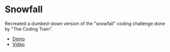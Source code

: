 # Snowfall
Recreated a dumbed-down version of the "snowfall" coding challenge done by "The Coding Train". 

- [Demo](https://editor.p5js.org/LeJuiceBOX/full/B1e7fR5Am)
- [Video](https://www.youtube.com/watch?v=cl-mHFCGzYk&t=476s)
